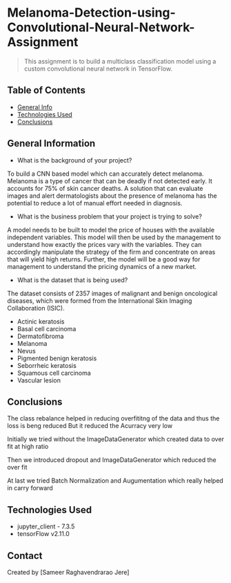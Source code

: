 # Melanoma-Detection-using-Convolutional-Neural-Network-Assignment

> This assignment is to build a multiclass classification model using a custom convolutional neural network in TensorFlow.

## Table of Contents
* [General Info](#general-information)
* [Technologies Used](#technologies-used)
* [Conclusions](#conclusions)

## General Information
- What is the background of your project?

To build a CNN based model which can accurately detect melanoma. Melanoma is a type of cancer that can be deadly if not detected early. It accounts for 75% of skin cancer deaths. A solution that can evaluate images and alert dermatologists about the presence of melanoma has the potential to reduce a lot of manual effort needed in diagnosis.

- What is the business problem that your project is trying to solve?

A model needs to be built to model the price of houses with the available independent variables. This model will then be used by the management to understand how exactly the prices vary with the variables. They can accordingly manipulate the strategy of the firm and concentrate on areas that will yield high returns. Further, the model will be a good way for management to understand the pricing dynamics of a new market.

- What is the dataset that is being used?

The dataset consists of 2357 images of malignant and benign oncological diseases, which were formed from the International Skin Imaging Collaboration (ISIC).

- Actinic keratosis
- Basal cell carcinoma
- Dermatofibroma
- Melanoma
- Nevus
- Pigmented benign keratosis
- Seborrheic keratosis
- Squamous cell carcinoma
- Vascular lesion

## Conclusions
The class rebalance helped in reducing overfititng of the data and thus the loss is beng reduced But it reduced the Acurracy very low

Initially we tried without the ImageDataGenerator which created data to over fit at high ratio

Then we introduced dropout and ImageDataGenerator which reduced the over fit

At last we tried Batch Normalization and Augumentation which really helped in carry forward

## Technologies Used

- jupyter_client - 7.3.5
- tensorFlow v2.11.0

## Contact
Created by [Sameer Raghavendrarao Jere]
